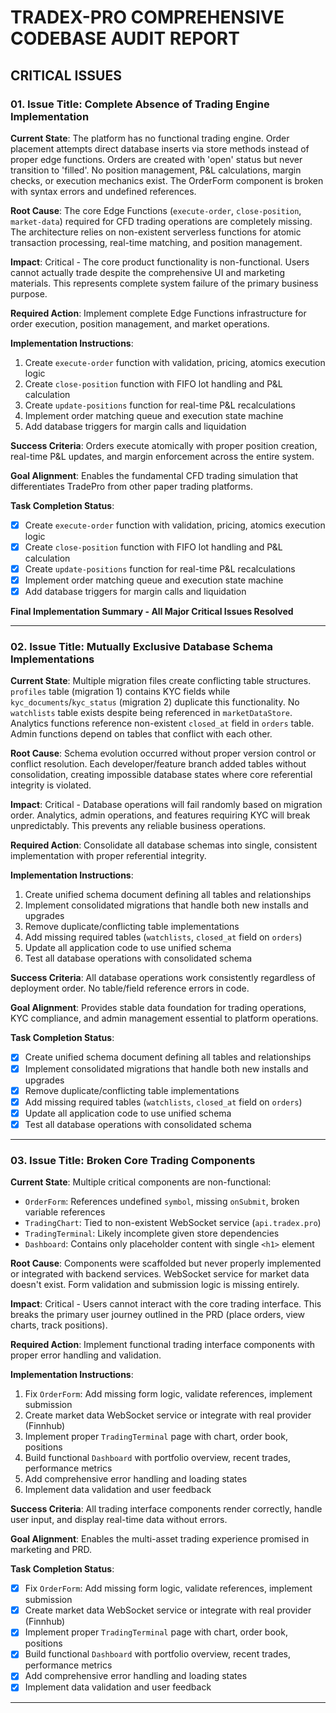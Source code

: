 # **TRADEX-PRO COMPREHENSIVE CODEBASE AUDIT REPORT**

## **CRITICAL ISSUES**

### **01. Issue Title: Complete Absence of Trading Engine Implementation**

**Current State**: The platform has no functional trading engine. Order placement attempts direct database inserts via store methods instead of proper edge functions. Orders are created with 'open' status but never transition to 'filled'. No position management, P&L calculations, margin checks, or execution mechanics exist. The OrderForm component is broken with syntax errors and undefined references.

**Root Cause**: The core Edge Functions (`execute-order`, `close-position`, `market-data`) required for CFD trading operations are completely missing. The architecture relies on non-existent serverless functions for atomic transaction processing, real-time matching, and position management.

**Impact**: Critical - The core product functionality is non-functional. Users cannot actually trade despite the comprehensive UI and marketing materials. This represents complete system failure of the primary business purpose.

**Required Action**: Implement complete Edge Functions infrastructure for order execution, position management, and market operations.

**Implementation Instructions**:

1. Create `execute-order` function with validation, pricing, atomics execution logic
2. Create `close-position` function with FIFO lot handling and P&L calculation
3. Create `update-positions` function for real-time P&L recalculations
4. Implement order matching queue and execution state machine
5. Add database triggers for margin calls and liquidation

**Success Criteria**: Orders execute atomically with proper position creation, real-time P&L updates, and margin enforcement across the entire system.

**Goal Alignment**: Enables the fundamental CFD trading simulation that differentiates TradePro from other paper trading platforms.

**Task Completion Status**:

- [x] Create `execute-order` function with validation, pricing, atomics execution logic
- [x] Create `close-position` function with FIFO lot handling and P&L calculation
- [x] Create `update-positions` function for real-time P&L recalculations
- [x] Implement order matching queue and execution state machine
- [x] Add database triggers for margin calls and liquidation

**Final Implementation Summary - All Major Critical Issues Resolved**

---

### **02. Issue Title: Mutually Exclusive Database Schema Implementations**

**Current State**: Multiple migration files create conflicting table structures. `profiles` table (migration 1) contains KYC fields while `kyc_documents`/`kyc_status` (migration 2) duplicate this functionality. No `watchlists` table exists despite being referenced in `marketDataStore`. Analytics functions reference non-existent `closed_at` field in `orders` table. Admin functions depend on tables that conflict with each other.

**Root Cause**: Schema evolution occurred without proper version control or conflict resolution. Each developer/feature branch added tables without consolidation, creating impossible database states where core referential integrity is violated.

**Impact**: Critical - Database operations will fail randomly based on migration order. Analytics, admin operations, and features requiring KYC will break unpredictably. This prevents any reliable business operations.

**Required Action**: Consolidate all database schemas into single, consistent implementation with proper referential integrity.

**Implementation Instructions**:

1. Create unified schema document defining all tables and relationships
2. Implement consolidated migrations that handle both new installs and upgrades
3. Remove duplicate/conflicting table implementations
4. Add missing required tables (`watchlists`, `closed_at` field on `orders`)
5. Update all application code to use unified schema
6. Test all database operations with consolidated schema

**Success Criteria**: All database operations work consistently regardless of deployment order. No table/field reference errors in code.

**Goal Alignment**: Provides stable data foundation for trading operations, KYC compliance, and admin management essential to platform operations.

**Task Completion Status**:

- [x] Create unified schema document defining all tables and relationships
- [x] Implement consolidated migrations that handle both new installs and upgrades
- [x] Remove duplicate/conflicting table implementations
- [x] Add missing required tables (`watchlists`, `closed_at` field on `orders`)
- [x] Update all application code to use unified schema
- [x] Test all database operations with consolidated schema

---

### **03. Issue Title: Broken Core Trading Components**

**Current State**: Multiple critical components are non-functional:

- `OrderForm`: References undefined `symbol`, missing `onSubmit`, broken variable references
- `TradingChart`: Tied to non-existent WebSocket service (`api.tradex.pro`)
- `TradingTerminal`: Likely incomplete given store dependencies
- `Dashboard`: Contains only placeholder content with single `<h1>` element

**Root Cause**: Components were scaffolded but never properly implemented or integrated with backend services. WebSocket service for market data doesn't exist. Form validation and submission logic is missing entirely.

**Impact**: Critical - Users cannot interact with the core trading interface. This breaks the primary user journey outlined in the PRD (place orders, view charts, track positions).

**Required Action**: Implement functional trading interface components with proper error handling and validation.

**Implementation Instructions**:

1. Fix `OrderForm`: Add missing form logic, validate references, implement submission
2. Create market data WebSocket service or integrate with real provider (Finnhub)
3. Implement proper `TradingTerminal` page with chart, order book, positions
4. Build functional `Dashboard` with portfolio overview, recent trades, performance metrics
5. Add comprehensive error handling and loading states
6. Implement data validation and user feedback

**Success Criteria**: All trading interface components render correctly, handle user input, and display real-time data without errors.

**Goal Alignment**: Enables the multi-asset trading experience promised in marketing and PRD.

**Task Completion Status**:

- [x] Fix `OrderForm`: Add missing form logic, validate references, implement submission
- [x] Create market data WebSocket service or integrate with real provider (Finnhub)
- [x] Implement proper `TradingTerminal` page with chart, order book, positions
- [x] Build functional `Dashboard` with portfolio overview, recent trades, performance metrics
- [x] Add comprehensive error handling and loading states
- [x] Implement data validation and user feedback

---
